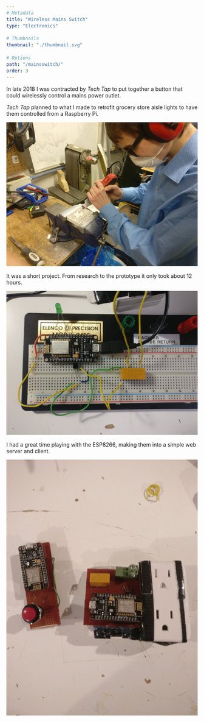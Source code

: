 ```yaml
---
# Metadata
title: "Wireless Mains Switch"
type: "Electronics"

# Thumbnails
thumbnail: "./thumbnail.svg"

# Options
path: "/mainsswitch/"
order: 3
---
```


<article role="article">

In late 2018 I was contracted by *Tech Tap* to put together a button that could wirelessly control a mains power outlet.

*Tech Tap* planned to what I made to retrofit grocery store aisle lights to have them controlled from a Raspberry Pi.

</article>


![cutting with dremel](images/cuttingwithdremel.jpg)
<article role="article">

It was a short project. From research to the prototype it only took about 12 hours.

</article>

![breadboard](images/breadboard.jpg)

<article role="article">
I had a great time playing with the ESP8266, making them into a simple web server and client.

</article>

![complete](images/complete.jpg)
